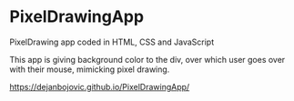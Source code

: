 # PixelDrawingApp
PixelDrawing app coded in HTML, CSS and JavaScript

This app is giving background color to the div, over which user goes over with their mouse, mimicking pixel drawing.

https://dejanbojovic.github.io/PixelDrawingApp/
